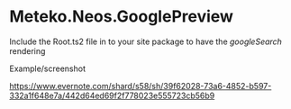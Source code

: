 Meteko.Neos.GooglePreview
=========================

Include the Root.ts2 file in to your site package to have the *googleSearch* rendering

Example/screenshot

https://www.evernote.com/shard/s58/sh/39f62028-73a6-4852-b597-332a1f648e7a/442d64ed69f2f778023e555723cb56b9
